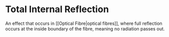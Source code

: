 # Total Internal Reflection
An effect that occurs in [[Optical Fibre|optical fibres]], where full reflection occurs at the inside boundary of the fibre, meaning no radiation passes out.